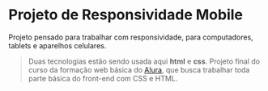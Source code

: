 # Projeto de Responsividade Mobile

Projeto pensado para trabalhar com responsividade, para computadores, tablets e aparelhos celulares.

>Duas tecnologias estão sendo usada aqui **html** e **css**. Projeto final do curso da formação web básica do [Alura](https://www.alura.com.br), que busca trabalhar toda parte básica do front-end com CSS e HTML.